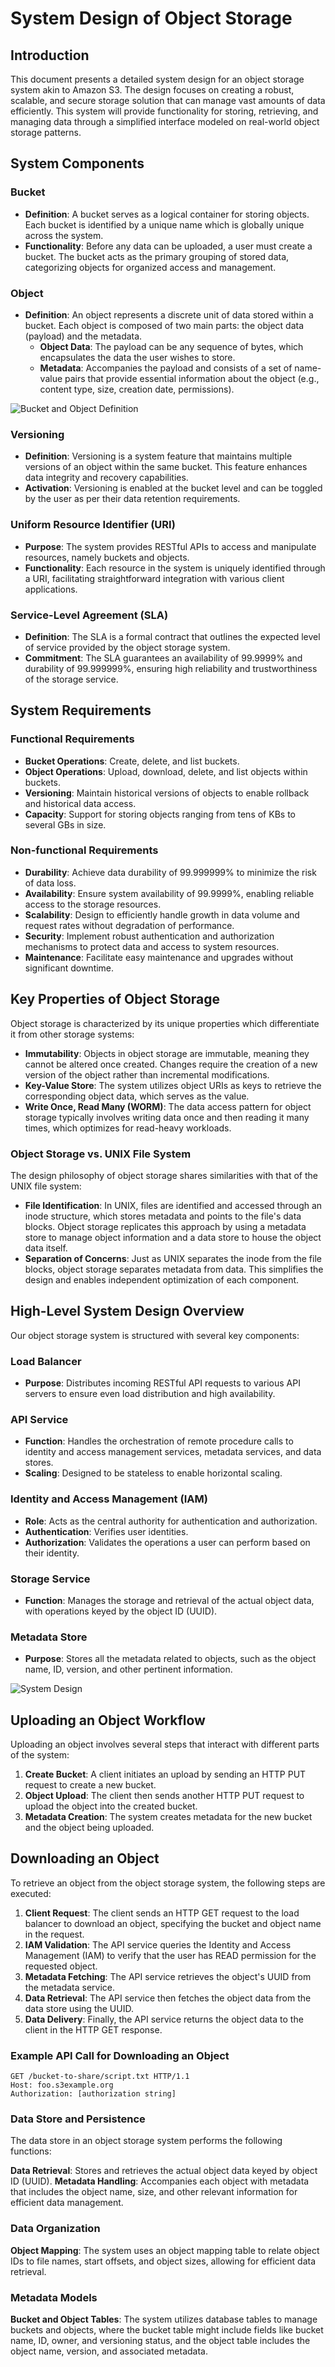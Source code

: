 # System Design of Object Storage

## Introduction
This document presents a detailed system design for an object storage system akin to Amazon S3. The design focuses on creating a robust, scalable, and secure storage solution that can manage vast amounts of data efficiently. This system will provide functionality for storing, retrieving, and managing data through a simplified interface modeled on real-world object storage patterns.

## System Components

### Bucket
- **Definition**: A bucket serves as a logical container for storing objects. Each bucket is identified by a unique name which is globally unique across the system.
- **Functionality**: Before any data can be uploaded, a user must create a bucket. The bucket acts as the primary grouping of stored data, categorizing objects for organized access and management.

### Object
- **Definition**: An object represents a discrete unit of data stored within a bucket. Each object is composed of two main parts: the object data (payload) and the metadata.
    - **Object Data**: The payload can be any sequence of bytes, which encapsulates the data the user wishes to store.
    - **Metadata**: Accompanies the payload and consists of a set of name-value pairs that provide essential information about the object (e.g., content type, size, creation date, permissions).

![Bucket and Object Definition](https://github.com/brentquackenbush/notes-on-system-design/blob/1d188fc36a9bfdfabd534f30ad9dffffef6f1d23/object_storage/bucket-object-map.png)


### Versioning
- **Definition**: Versioning is a system feature that maintains multiple versions of an object within the same bucket. This feature enhances data integrity and recovery capabilities.
- **Activation**: Versioning is enabled at the bucket level and can be toggled by the user as per their data retention requirements.

### Uniform Resource Identifier (URI)
- **Purpose**: The system provides RESTful APIs to access and manipulate resources, namely buckets and objects.
- **Functionality**: Each resource in the system is uniquely identified through a URI, facilitating straightforward integration with various client applications.

### Service-Level Agreement (SLA)
- **Definition**: The SLA is a formal contract that outlines the expected level of service provided by the object storage system.
- **Commitment**: The SLA guarantees an availability of 99.9999% and durability of 99.999999%, ensuring high reliability and trustworthiness of the storage service.

## System Requirements

### Functional Requirements
- **Bucket Operations**: Create, delete, and list buckets.
- **Object Operations**: Upload, download, delete, and list objects within buckets.
- **Versioning**: Maintain historical versions of objects to enable rollback and historical data access.
- **Capacity**: Support for storing objects ranging from tens of KBs to several GBs in size.

### Non-functional Requirements
- **Durability**: Achieve data durability of 99.999999% to minimize the risk of data loss.
- **Availability**: Ensure system availability of 99.9999%, enabling reliable access to the storage resources.
- **Scalability**: Design to efficiently handle growth in data volume and request rates without degradation of performance.
- **Security**: Implement robust authentication and authorization mechanisms to protect data and access to system resources.
- **Maintenance**: Facilitate easy maintenance and upgrades without significant downtime.

## Key Properties of Object Storage

Object storage is characterized by its unique properties which differentiate it from other storage systems:

- **Immutability**: Objects in object storage are immutable, meaning they cannot be altered once created. Changes require the creation of a new version of the object rather than incremental modifications.
- **Key-Value Store**: The system utilizes object URIs as keys to retrieve the corresponding object data, which serves as the value.
- **Write Once, Read Many (WORM)**: The data access pattern for object storage typically involves writing data once and then reading it many times, which optimizes for read-heavy workloads.

### Object Storage vs. UNIX File System

The design philosophy of object storage shares similarities with that of the UNIX file system:

- **File Identification**: In UNIX, files are identified and accessed through an inode structure, which stores metadata and points to the file's data blocks. Object storage replicates this approach by using a metadata store to manage object information and a data store to house the object data itself.
- **Separation of Concerns**: Just as UNIX separates the inode from the file blocks, object storage separates metadata from data. This simplifies the design and enables independent optimization of each component.

## High-Level System Design Overview

Our object storage system is structured with several key components:

### Load Balancer

- **Purpose**: Distributes incoming RESTful API requests to various API servers to ensure even load distribution and high availability.

### API Service

- **Function**: Handles the orchestration of remote procedure calls to identity and access management services, metadata services, and data stores.
- **Scaling**: Designed to be stateless to enable horizontal scaling.

### Identity and Access Management (IAM)

- **Role**: Acts as the central authority for authentication and authorization.
- **Authentication**: Verifies user identities.
- **Authorization**: Validates the operations a user can perform based on their identity.

### Storage Service

- **Function**: Manages the storage and retrieval of the actual object data, with operations keyed by the object ID (UUID).

### Metadata Store

- **Purpose**: Stores all the metadata related to objects, such as the object name, ID, version, and other pertinent information.

![System Design](https://github.com/brentquackenbush/notes-on-system-design/blob/1d188fc36a9bfdfabd534f30ad9dffffef6f1d23/object_storage/S3%20Full.png)

## Uploading an Object Workflow

Uploading an object involves several steps that interact with different parts of the system:

1. **Create Bucket**: A client initiates an upload by sending an HTTP PUT request to create a new bucket.
2. **Object Upload**: The client then sends another HTTP PUT request to upload the object into the created bucket.
3. **Metadata Creation**: The system creates metadata for the new bucket and the object being uploaded.

## Downloading an Object

To retrieve an object from the object storage system, the following steps are executed:

1. **Client Request**: The client sends an HTTP GET request to the load balancer to download an object, specifying the bucket and object name in the request.
2. **IAM Validation**: The API service queries the Identity and Access Management (IAM) to verify that the user has READ permission for the requested object.
3. **Metadata Fetching**: The API service retrieves the object's UUID from the metadata service.
4. **Data Retrieval**: The API service then fetches the object data from the data store using the UUID.
5. **Data Delivery**: Finally, the API service returns the object data to the client in the HTTP GET response.

### Example API Call for Downloading an Object

```http
GET /bucket-to-share/script.txt HTTP/1.1
Host: foo.s3example.org
Authorization: [authorization string]
```

### Data Store and Persistence
The data store in an object storage system performs the following functions:

**Data Retrieval**: Stores and retrieves the actual object data keyed by object ID (UUID).
**Metadata Handling**: Accompanies each object with metadata that includes the object name, size, and other relevant information for efficient data management.

### Data Organization

**Object Mapping**: The system uses an object mapping table to relate object IDs to file names, start offsets, and object sizes, allowing for efficient data retrieval.

### Metadata Models

**Bucket and Object Tables**: The system utilizes database tables to manage buckets and objects, where the bucket table might include fields like bucket name, ID, owner, and versioning status, and the object table includes the object name, version, and associated metadata.
